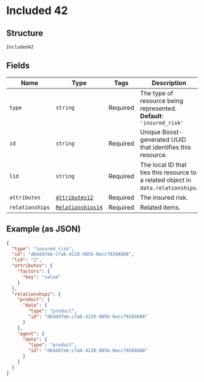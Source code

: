 
# Included 42

## Structure

`Included42`

## Fields

| Name | Type | Tags | Description |
|  --- | --- | --- | --- |
| `type` | `string` | Required | The type of resource being represented.<br>**Default**: `'insured_risk'` |
| `id` | `string` | Required | Unique Boost-generated UUID that identifies this resource. |
| `lid` | `string` | Required | The local ID that ties this resource to a related object in `data.relationships`. |
| `attributes` | [`Attributes12`](../../doc/models/attributes-12.md) | Required | The insured risk. |
| `relationships` | [`Relationships14`](../../doc/models/relationships-14.md) | Required | Related items. |

## Example (as JSON)

```json
{
  "type": "insured_risk",
  "id": "d64d47eb-c7a6-4128-985b-0ecc79284608",
  "lid": "2",
  "attributes": {
    "factors": {
      "key": "value"
    }
  },
  "relationships": {
    "product": {
      "data": {
        "type": "product",
        "id": "d64d47eb-c7a6-4128-985b-0ecc79284608"
      }
    },
    "agent": {
      "data": {
        "type": "product",
        "id": "d64d47eb-c7a6-4128-985b-0ecc79284608"
      }
    }
  }
}
```

